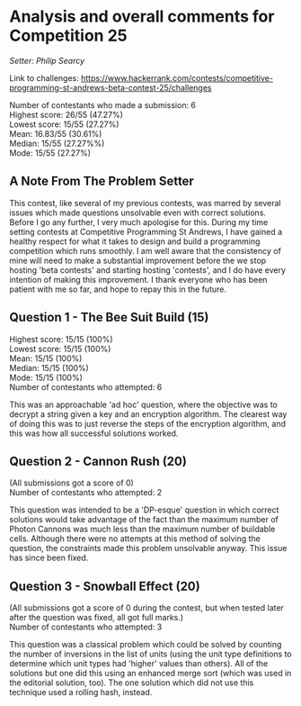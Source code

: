 # Analysis and overall comments for Competition 25

*Setter: Philip Searcy*

Link to challenges: https://www.hackerrank.com/contests/competitive-programming-st-andrews-beta-contest-25/challenges

Number of contestants who made a submission: 6 <br>
Highest score: 26/55 (47.27%) <br>
Lowest score: 15/55 (27.27%)<br>
Mean: 16.83/55 (30.61%) <br>
Median: 15/55 (27.27%%) <br>
Mode: 15/55 (27.27%)

## A Note From The Problem Setter
This contest, like several of my previous contests,
was marred by several issues which made questions unsolvable
even with correct solutions. Before I go any further, I
very much apologise for this. During my time setting contests
at Competitive Programming St Andrews, I have gained a healthy
respect for what it takes to design and build a programming
competition which runs smoothly. I am well aware that the consistency
of mine will need to make a substantial improvement before
the we stop hosting 'beta contests' and starting hosting 'contests', and
I do have every intention of making this improvement. I thank
everyone who has been patient with me so far, and hope to repay this
in the future.


## Question 1 - The Bee Suit Build (15)

Highest score: 15/15 (100%) <br>
Lowest score: 15/15 (100%) <br>
Mean: 15/15 (100%) <br>
Median: 15/15 (100%) <br>
Mode: 15/15 (100%) <br>
Number of contestants who attempted: 6

This was an approachable 'ad hoc' question, where the objective was to decrypt a string given a key and an encryption algorithm. The clearest way of doing this was to just reverse the steps of the encryption algorithm, and this was how all successful solutions worked.

## Question 2 - Cannon Rush (20)
(All submissions got a score of 0) <br>
Number of contestants who attempted: 2

This question was intended to be a 'DP-esque' question in which
correct solutions would take advantage of the fact than the maximum 
number of Photon Cannons was much less than the maximum number
of buildable cells. Although there were no attempts at this method
of solving the question, the constraints made this problem unsolvable anyway.
This issue has since been fixed.

## Question 3 - Snowball Effect (20)
(All submissions got a score of 0 during the
contest, but when tested later after the
question was fixed, all got full marks.) <br>
Number of contestants who attempted: 3

This question was a classical problem which could be solved by
counting the number of inversions in the list of units (using
the unit type definitions to determine which unit types
had 'higher' values than others). All of the solutions but one did this
using an enhanced merge sort (which was used in the editorial solution, too).
The one solution which did not use this technique used a rolling hash, instead.